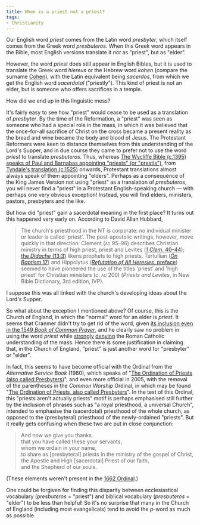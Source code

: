 ```yaml
---
title: When is a priest not a priest?
tags:
- Christianity
---
```

Our English word _priest_ comes from the Latin word _presbyter_, which itself comes from the Greek word _presbuteros_. When this Greek word appears in the Bible, most English versions translate it _not_ as "priest", but as "elder".

However, the word _priest_ does still appear in English Bibles, but it is used to translate the Greek word _hiereus_ or the Hebrew word _kohen_ (compare the surname [Cohen](http://en.wikipedia.org/wiki/Cohen_(surname))), with the Latin equivalent being _sacerdos_, from which we get the English word _sacerdotal_ ("priestly"). This kind of priest is not an elder, but is someone who offers sacrifices in a temple.

How did we end up in this linguistic mess?

It's fairly easy to see how "priest" would cease to be used as a translation of _presbyter_. By the time of the Reformation, a "priest" was seen as someone who had a special role in the mass, in which it was believed that the once-for-all sacrifice of Christ on the cross became a present reality as the bread and wine became the body and blood of Jesus. The Protestant Reformers were keen to distance themselves from this understanding of the Lord's Supper, and in due course they came to prefer not to use the word _priest_ to translate _presbuteros_. Thus, whereas [The Wycliffe Bible (c.1395) speaks of Paul and Barnabas appointing "priests" (or "prestis")](http://www.studylight.org/desk/index.cgi?q1=Acts+14:23&t1=en_wyc), from [Tyndale's translation (c.1525)](http://www.studylight.org/desk/index.cgi?q1=Acts+14:23&t1=en_tyn) onwards, Protestant translations almost always speak of them appointing "elders". Perhaps as a consequence of the King James Version not using "priest" as a translation of _presbuteros_, you will never find a "priest" in a Protestant English-speaking church — with perhaps one very obvious exception! Instead, you will find elders, ministers, pastors, presbyters and the like.

But how did "priest" gain a sacerdotal meaning in the first place? It turns out this happened very early on. According to David Allan Hubbard,

> The church's priesthood in the NT is corporate: no individual minister or leader is called 'priest'. The post-apostolic writings, however, move quickly in that direction: Clement (<span style="font-variant: small-caps">ad</span> 95–96) describes Christian ministry in terms of high priest, priest and Levites ([_1 Clem_. 40–44](http://www.ccel.org/ccel/schaff/anf01.ii.ii.xl.html)); [the _Didache_ (13:3)](http://www.ccel.org/ccel/richardson/fathers.viii.i.iii.html#viii.i.iii-p49) likens prophets to high priests. Tertullian ([_On Baptism_ 17](http://www.ccel.org/ccel/schaff/anf03.vi.iii.xvii.html)) and Hippolytus ([_Refutation of All Heresies_, preface](http://www.ccel.org/ccel/schaff/anf05.iii.iii.i.ii.html)) seemed to have pioneered the use of the titles 'priest' and 'high priest' for Christian ministers (_c_. <span style="font-variant: small-caps">ad</span> 200) (_Priests and Levites_, in New Bible Dictionary, 3rd edition, IVP).

I suppose this was all linked with the church's developing ideas about the Lord's Supper.

So what about the exception I mentioned above? Of course, this is the Church of England, in which the "normal" word for an elder is _priest_. It seems that Cranmer didn't try to get rid of the word, given [its inclusion even in the 1549 _Book of Common Prayer_](https://www.google.co.uk/search?q=site%3Ahttp%3A%2F%2Fjustus.anglican.org%2Fresources%2Fbcp%2F1549%2F+priest), and he clearly saw no problem in using the word _priest_ while [strongly](http://www.churchofengland.org/prayer-worship/worship/book-of-common-prayer/articles-of-religion.aspx#XXVIII) [denying](http://www.churchofengland.org/prayer-worship/worship/book-of-common-prayer/articles-of-religion.aspx#XXXI) the Roman Catholic understanding of the mass. Hence there is some justification in claiming that, in the Church of England, "priest" is just another word for "presbyter" or "elder".

In fact, this seems to have become official with the Ordinal from the _Alternative Service Book_ (1980), which speaks of "[The Ordination of Priests (also called Presbyters)](http://justus.anglican.org/~ss/commonworship/other/ordinal/priests.html)", and even more official in 2005, with the removal of the parentheses in the _Common Worship_ Ordinal, in which may be found "[The Ordination of Priests, also called Presbyters](http://www.churchofengland.org/prayer-worship/worship/texts/ordinal/priests.aspx)". In the text of this Ordinal, this "priests aren't actually priests" motif is perhaps emphasised still further by the inclusion of phrases such as "a royal priesthood, a universal Church", intended to emphasise the (sacerdotal) priesthood of the whole church, as opposed to the (presbyteral) priesthood of the newly-ordained "priests". But it really gets confusing when these two are put in close conjunction:

> And now we give you thanks<br />
> that you have called these your servants,<br />
> whom we ordain in your name,<br />
> to share as [presbyteral] priests in the ministry of the gospel of Christ,<br />
> the Apostle and High [sacerdotal] Priest of our faith,<br />
> and the Shepherd of our souls.

(These elements weren't present in the [1662 Ordinal](http://www.churchofengland.org/prayer-worship/worship/book-of-common-prayer/the-form-and-manner-of-making,-ordaining-and-consecrating-of-bishops,-priests-and-deacons/the-ordering-of-priests.aspx).)

One could be forgiven for finding this disparity between ecclesiastical vocabulary (_presbuteros_ = "priest") and biblical vocabulary (_presbuteros_ = "elder") to be less than helpful! So it's no surprise that many in the Church of England (including most evangelicals) tend to avoid the _p_-word as much as possible.